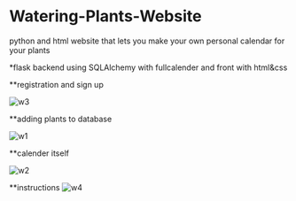 # Watering-Plants-Website
python and html website that lets you make your own personal calendar for your plants

*flask backend using SQLAlchemy with fullcalender and front with html&css

**registration and sign up

![w3](https://user-images.githubusercontent.com/71632360/121768399-b349e800-cb66-11eb-89b7-50b4107108bf.jpg)



**adding plants to database

![w1](https://user-images.githubusercontent.com/71632360/121768405-bc3ab980-cb66-11eb-9926-ddd6627ae4d0.jpg)



**calender itself 

![w2](https://user-images.githubusercontent.com/71632360/121768468-091e9000-cb67-11eb-8d63-a99757b8406f.jpg)


**instructions
![w4](https://user-images.githubusercontent.com/71632360/121768477-1176cb00-cb67-11eb-9f30-1bf0b4279320.jpg)
